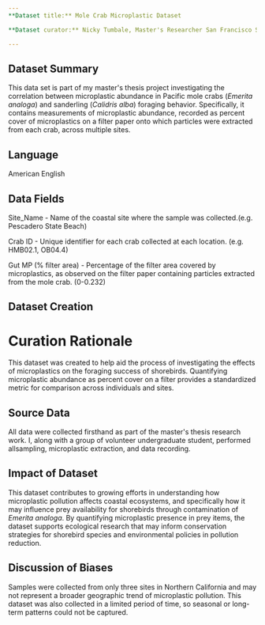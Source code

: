 ```yaml
---
**Dataset title:** Mole Crab Microplastic Dataset

**Dataset curator:** Nicky Tumbale, Master's Researcher San Francisco State University

---
```


## Dataset Summary

This data set is part of my master's thesis project investigating the correlation between microplastic abundance in Pacific mole crabs (*Emerita analoga*) and sanderling (*Calidris alba*) foraging behavior. Specifically, it contains measurements of microplastic abundance, recorded as percent cover of microplastics on a filter paper onto which particles were extracted from each crab, across multiple sites.

## Language

American English


## Data Fields

Site_Name - Name of the coastal site where the sample was collected.(e.g. Pescadero State Beach)

Crab ID - Unique identifier for each crab collected at each location. (e.g. HMB02.1, OB04.4)

Gut MP (% filter area) - Percentage of the filter area covered by microplastics, as observed on the filter paper containing particles extracted from the mole crab. (0-0.232)


## Dataset Creation

# Curation Rationale

This dataset was created to help aid the process of investigating the effects of microplastics on the foraging success of shorebirds. Quantifying microplastic abundance as percent cover on a filter provides a standardized metric for comparison across individuals and sites.

## Source Data

All data were collected firsthand as part of the master's thesis research work. I, along with a group of volunteer undergraduate student, performed allsampling, microplastic extraction, and data recording.

## Impact of Dataset

This dataset contributes to growing efforts in understanding how microplastic pollution affects coastal ecosystems, and specifically how it may influence prey availability for shorebirds through contamination of *Emerita analoga*. By quantifying microplastic presence in prey items, the dataset supports ecological research that may inform conservation strategies for shorebird species and environmental policies in pollution reduction.

## Discussion of Biases

Samples were collected from only three sites in Northern California and may not represent a broader geographic trend of microplastic pollution. This dataset was also collected in a limited period of time, so seasonal or long-term patterns could not be captured.
